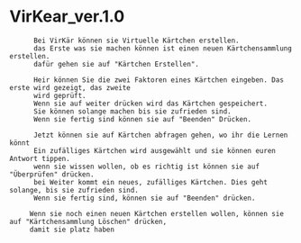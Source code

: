 # VirKear_ver.1.0
		  Bei VirKär können sie Virtuelle Kärtchen erstellen.
		  das Erste was sie machen können ist einen neuen Kärtchensammlung erstellen.
		  dafür gehen sie auf "Kärtchen Erstellen".
		  
		  Heir können Sie die zwei Faktoren eines Kärtchen eingeben. Das erste wird gezeigt, das zweite
		  wird geprüft.
		  Wenn sie auf weiter drücken wird das Kärtchen gespeichert. 
		  Sie können solange machen bis sie zufrieden sind.
		  Wenn sie fertig sind können sie auf "Beenden" Drücken.
		  
		  Jetzt können sie auf Kärtchen abfragen gehen, wo ihr die Lernen könnt
		  Ein zufälliges Kärtchen wird ausgewählt und sie können euren Antwort tippen.
		  wenn sie wissen wollen, ob es richtig ist können sie auf "Überprüfen" drücken.
		  bei Weiter kommt ein neues, zufälliges Kärtchen. Dies geht solange, bis sie zufrieden sind.
		  Wenn sie fertig sind, können sie auf "Beenden" drücken.
		 
		 Wenn sie noch einen neuen Kärtchen erstellen wollen, können sie auf "Kärtchensammlung Löschen" drücken,
		 damit sie platz haben
